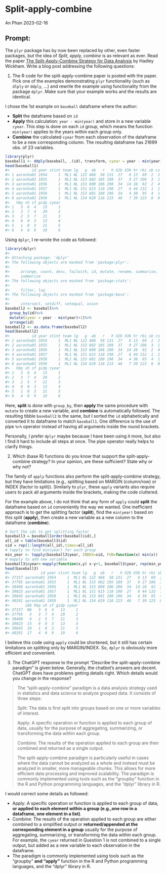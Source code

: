Split-apply-combine
================
An Phan
2023-02-16

<!-- README.md is generated from README.Rmd. Please edit that file -->

## Prompt:

The `plyr` package has by now been replaced by other, even faster
packages, but the idea of *Split, apply, combine* is as relevant as
ever. Read the paper [The Split-Apply-Combine Strategy for Data
Analysis](https://www.jstatsoft.org/article/view/v040i01) by Hadley
Wickham. Write a blog post addressing the following questions:

1.  The R code for the split-apply-combine paper is posted with the
    paper. Pick one of the examples demonstrating `plyr` functionality
    (such as `dlply` or `ddply`, …) and rewrite the example using
    functionality from the package `dplyr`. Make sure that your example
    works and the results are identical.

I chose the 1st example on `baseball` dataframe where the author:

- **Split** the dataframe based on `id`
- **Apply** this calculation: `year - min(year)` and store in a new
  variable `cyear`. This step is done on each `id` group, which means
  the function `min(year)` applies to the years within each group only.
- **Combine** the calculated `cyear` from each observation of the
  dataframe to be a new corresponding column. The resulting dataframe
  has 21699 obs. of 23 variables.

``` r
library(plyr)
baseball1 <- ddply(baseball, .(id), transform, cyear = year - min(year) + 1)
head(baseball1)
#>          id year stint team lg   g  ab   r   h X2b X3b hr rbi sb cs bb so ibb
#> 1 aaronha01 1954     1  ML1 NL 122 468  58 131  27   6 13  69  2  2 28 39  NA
#> 2 aaronha01 1955     1  ML1 NL 153 602 105 189  37   9 27 106  3  1 49 61   5
#> 3 aaronha01 1956     1  ML1 NL 153 609 106 200  34  14 26  92  2  4 37 54   6
#> 4 aaronha01 1957     1  ML1 NL 151 615 118 198  27   6 44 132  1  1 57 58  15
#> 5 aaronha01 1958     1  ML1 NL 153 601 109 196  34   4 30  95  4  1 59 49  16
#> 6 aaronha01 1959     1  ML1 NL 154 629 116 223  46   7 39 123  8  0 51 54  17
#>   hbp sh sf gidp cyear
#> 1   3  6  4   13     1
#> 2   3  7  4   20     2
#> 3   2  5  7   21     3
#> 4   0  0  3   13     4
#> 5   1  0  3   21     5
#> 6   4  0  9   19     6
```

Using `dplyr`, I re-wrote the code as followed:

``` r
library(dplyr)
#> 
#> Attaching package: 'dplyr'
#> The following objects are masked from 'package:plyr':
#> 
#>     arrange, count, desc, failwith, id, mutate, rename, summarise,
#>     summarize
#> The following objects are masked from 'package:stats':
#> 
#>     filter, lag
#> The following objects are masked from 'package:base':
#> 
#>     intersect, setdiff, setequal, union
baseball2 <- baseball%>%
  group_by(id)%>%
  mutate(cyear = year - min(year)+1)%>%
  arrange(id)
baseball2 <- as.data.frame(baseball2)
head(baseball2)
#>          id year stint team lg   g  ab   r   h X2b X3b hr rbi sb cs bb so ibb
#> 1 aaronha01 1954     1  ML1 NL 122 468  58 131  27   6 13  69  2  2 28 39  NA
#> 2 aaronha01 1955     1  ML1 NL 153 602 105 189  37   9 27 106  3  1 49 61   5
#> 3 aaronha01 1956     1  ML1 NL 153 609 106 200  34  14 26  92  2  4 37 54   6
#> 4 aaronha01 1957     1  ML1 NL 151 615 118 198  27   6 44 132  1  1 57 58  15
#> 5 aaronha01 1958     1  ML1 NL 153 601 109 196  34   4 30  95  4  1 59 49  16
#> 6 aaronha01 1959     1  ML1 NL 154 629 116 223  46   7 39 123  8  0 51 54  17
#>   hbp sh sf gidp cyear
#> 1   3  6  4   13     1
#> 2   3  7  4   20     2
#> 3   2  5  7   21     3
#> 4   0  0  3   13     4
#> 5   1  0  3   21     5
#> 6   4  0  9   19     6
```

Here, **split** is done with `group_by`, then **apply** the same
procedure with `mutate` to create a new variable, and **combine** is
automatically followed. The resulting tibble `baseball2` is the same,
but I sorted the `id` alphabetically and converted it to dataframe to
match `baseball1`. One difference is the use of pipe `%>%` operator
instead of having all arguments inside the round brackets.

Personally, I prefer `dplyr` maybe because I have been using it more,
but also I find it hard to include all steps at once. The pipe operator
really helps to clarify things.

2.  Which (base R) functions do you know that support the
    split-apply-combine strategy? In your opinion, are these sufficient?
    State why or why not?

The family of `apply` functions also perform the split-apply-combine
strategy, but they have limitations (e.g., splitting based on MARGIN
(column/row) or INDEX (factor to split)). Similarly to `plyr`, these
`apply` variants also require users to pack all arguments inside the
brackets, making the code cluttered.

For the example above, I do not think that any form of `apply` could
**split** the dataframe based on `id` conveniently the way we wanted.
One inefficient approach is to get the splitting factor (**split**),
find the `min(year)` based on this split (**apply**), then create a new
variable as a new column to the dataframe (**combine**).

``` r
# Sort the ids to get splitting factor
baseball3 = baseball[order(baseball$id),]
all_id = table(baseball3$id)
sid = rep(1:length(all_id),times=all_id)
# tapply to find min(year) for each group
min_year <- tapply(baseball3$year, INDEX=sid, FUN=function(x) min(x))
# mapply to add new variable
baseball3$cyear<-mapply(function(x,y) x-y+1, baseball3$year, rep(min_year,times=all_id))
head(baseball3)
#>              id year stint team lg   g  ab   r   h X2b X3b hr rbi sb cs bb so
#> 37157 aaronha01 1954     1  ML1 NL 122 468  58 131  27   6 13  69  2  2 28 39
#> 37795 aaronha01 1955     1  ML1 NL 153 602 105 189  37   9 27 106  3  1 49 61
#> 38408 aaronha01 1956     1  ML1 NL 153 609 106 200  34  14 26  92  2  4 37 54
#> 39023 aaronha01 1957     1  ML1 NL 151 615 118 198  27   6 44 132  1  1 57 58
#> 39645 aaronha01 1958     1  ML1 NL 153 601 109 196  34   4 30  95  4  1 59 49
#> 40291 aaronha01 1959     1  ML1 NL 154 629 116 223  46   7 39 123  8  0 51 54
#>       ibb hbp sh sf gidp cyear
#> 37157  NA   3  6  4   13     1
#> 37795   5   3  7  4   20     2
#> 38408   6   2  5  7   21     3
#> 39023  15   0  0  3   13     4
#> 39645  16   1  0  3   21     5
#> 40291  17   4  0  9   19     6
```

I believe this code using `apply` could be shortened, but it still has
certain limitations on splitting only by MARGIN/INDEX. So, `dplyr` is
obviously more efficient and convenient.

3.  The ChatGPT response to the prompt “Describe the split-apply-combine
    paradigm” is given below. Generally, the chatbot’s answers are
    decent. ChatGPT does have problems getting details right. Which
    details would you change in the response?

> The “split-apply-combine” paradigm is a data analysis strategy used in
> statistics and data science to analyze grouped data. It consists of
> three steps:
>
> Split: The data is first split into groups based on one or more
> variables of interest.
>
> Apply: A specific operation or function is applied to each group of
> data, usually for the purpose of aggregating, summarizing, or
> transforming the data within each group.
>
> Combine: The results of the operation applied to each group are then
> combined and returned as a single output.
>
> The split-apply-combine paradigm is particularly useful in cases where
> the data cannot be analyzed as a whole and instead must be analyzed in
> smaller, more manageable chunks. This allows for more efficient data
> processing and improved scalability. The paradigm is commonly
> implemented using tools such as the “groupby” function in the R and
> Python programming languages, and the “dplyr” library in R.

I would correct some details as followed:

- Apply: A specific operation or function is applied to each group of
  data, **or applied to each element within a group (e.g.,one row in a
  dataframe, one element in a list)**.
- Combine: The results of the operation applied to each group are either
  combined to a simplified output or **returned/appended at the
  corresponding element in a group** usually for the purpose of
  aggregating, summarizing, or transforming the data within each group.
  For example, the `cyear` returned in Question 1 is not combined to a
  single output, but added as a new variable to each observation in the
  dataframe.
- The paradigm is commonly implemented using tools such as the “groupby”
  **and “apply”** function in the R and Python programming languages,
  and the “dplyr” library in R.
